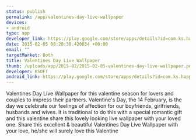 ```yaml
--- 
status: publish
permalink: /app/valentines-day-live-wallpaper
devices: 
- android
type: app
developer_link: https://play.google.com/store/apps/details?id=com.ks.happyvalentineday
date: 2015-02-05 08:20:38.420034 +00:00
email: ""
targetMarket: Both
title: Valentines Day Live Wallpaper
thumb: /uploads/app/2015-02/2015-02-05-valentines-day-live-wallpaper.png
developer: KSOFT
android_link: https://play.google.com/store/apps/details?id=com.ks.happyvalentineday
---
```


Valentines Day Live Wallpaper for this valentine season for lovers and couples to impress their partners. Valentine's Day, the 14 February, is the day we celebrate our feelings of affection for our boyfriends, girlfriends, husbands and wives. It is traditional to do this with a special romantic gift and this valentine share this lovely looking live wallpaper with your loved one.
Share this excellent & beautiful Valentines Day Live Wallpaper with your love, he/she will surely love this Valentine 
